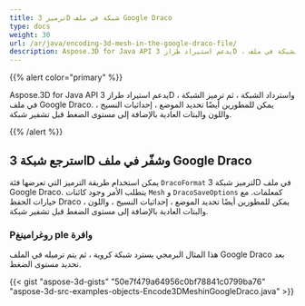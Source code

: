 ```yaml
---
title: ترميز 3D شبكة في ملف Google Draco
type: docs
weight: 30
url: /ar/java/encoding-3d-mesh-in-the-google-draco-file/
description: Aspose.3D for Java API يدعم استيراد طراز 3D ، واسترداد الشبكة ، ثم ترميز الشبكة في ملف Google Draco.
---
```

{{% alert color="primary" %}} 

Aspose.3D for Java API يدعم استيراد طراز 3D ، واسترداد الشبكة ، ثم ترميز الشبكة في ملف Google Draco. يمكن للمطورين أيضًا تحديد الموضع ، إحداثيات النسيج ، واللون والبتات العادية بالإضافة إلى مستوى الضغط قبل تشفير شبكة.

{{% /alert %}} 
##  **استرجع شبكة 3D وشفّر في ملف Google Draco**
يمكن استخدام طريقة الترميز التي تعرضها فئة `DracoFormat` لترميز شبكة 3D في ملف Google Draco. يتطلب الأمر وجود كائنات `Mesh` و `DracoSaveOptions` كمعلمات. مع خيارات الحفظ Draco ، يمكن للمطورين أيضًا تحديد الموضع ، إحداثيات النسيج ، واللون والبتات العادية بالإضافة إلى مستوى الضغط قبل تشفير شبكة.
###  **Pروغرامينغ ple وافرة**
هذا المثال البرمجي يسترد شبكة كروية ، ثم يتم ترميله في الملف Google Draco بعد تحديد مستوى الضغط.

{{< gist "aspose-3d-gists" "50e7f479a64956c0bf78841c0799ba76" "aspose-3d-src-examples-objects-Encode3DMeshinGoogleDraco.java" >}}
